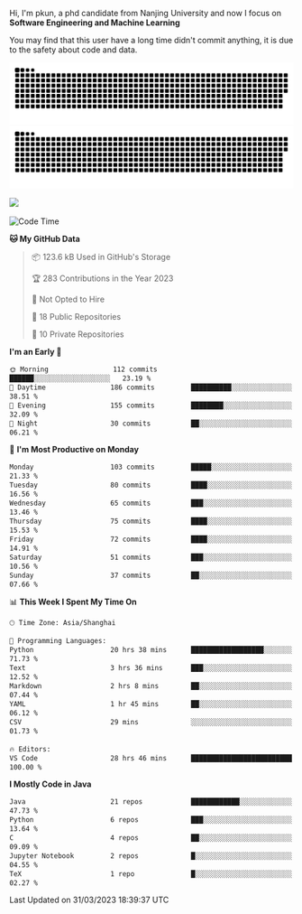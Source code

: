 Hi, I'm pkun, a phd candidate from Nanjing University and now I focus on **Software Engineering and Machine Learning**

You may find that this user have a long time didn't commit anything, it is due to the safety about code and data.

![GitHub Snake Light](https://github.com/pppppkun/pppppkun/blob/output/github-snake.svg#gh-light-mode-only)
![GitHub Snake dark](https://github.com/pppppkun/pppppkun/blob/output/github-snake-dark.svg#gh-dark-mode-only)

![](https://komarev.com/ghpvc/?username=pppppkun)
<!--START_SECTION:waka-->
![Code Time](http://img.shields.io/badge/Code%20Time-1%2C707%20hrs%2029%20mins-blue)

**🐱 My GitHub Data** 

> 📦 123.6 kB Used in GitHub's Storage 
 > 
> 🏆 283 Contributions in the Year 2023
 > 
> 🚫 Not Opted to Hire
 > 
> 📜 18 Public Repositories 
 > 
> 🔑 10 Private Repositories 
 > 
**I'm an Early 🐤** 

```text
🌞 Morning                112 commits         ██████░░░░░░░░░░░░░░░░░░░   23.19 % 
🌆 Daytime                186 commits         ██████████░░░░░░░░░░░░░░░   38.51 % 
🌃 Evening                155 commits         ████████░░░░░░░░░░░░░░░░░   32.09 % 
🌙 Night                  30 commits          ██░░░░░░░░░░░░░░░░░░░░░░░   06.21 % 
```
📅 **I'm Most Productive on Monday** 

```text
Monday                   103 commits         █████░░░░░░░░░░░░░░░░░░░░   21.33 % 
Tuesday                  80 commits          ████░░░░░░░░░░░░░░░░░░░░░   16.56 % 
Wednesday                65 commits          ███░░░░░░░░░░░░░░░░░░░░░░   13.46 % 
Thursday                 75 commits          ████░░░░░░░░░░░░░░░░░░░░░   15.53 % 
Friday                   72 commits          ████░░░░░░░░░░░░░░░░░░░░░   14.91 % 
Saturday                 51 commits          ███░░░░░░░░░░░░░░░░░░░░░░   10.56 % 
Sunday                   37 commits          ██░░░░░░░░░░░░░░░░░░░░░░░   07.66 % 
```


📊 **This Week I Spent My Time On** 

```text
🕑︎ Time Zone: Asia/Shanghai

💬 Programming Languages: 
Python                   20 hrs 38 mins      ██████████████████░░░░░░░   71.73 % 
Text                     3 hrs 36 mins       ███░░░░░░░░░░░░░░░░░░░░░░   12.52 % 
Markdown                 2 hrs 8 mins        ██░░░░░░░░░░░░░░░░░░░░░░░   07.44 % 
YAML                     1 hr 45 mins        ██░░░░░░░░░░░░░░░░░░░░░░░   06.12 % 
CSV                      29 mins             ░░░░░░░░░░░░░░░░░░░░░░░░░   01.73 % 

🔥 Editors: 
VS Code                  28 hrs 46 mins      █████████████████████████   100.00 % 
```

**I Mostly Code in Java** 

```text
Java                     21 repos            ████████████░░░░░░░░░░░░░   47.73 % 
Python                   6 repos             ███░░░░░░░░░░░░░░░░░░░░░░   13.64 % 
C                        4 repos             ██░░░░░░░░░░░░░░░░░░░░░░░   09.09 % 
Jupyter Notebook         2 repos             █░░░░░░░░░░░░░░░░░░░░░░░░   04.55 % 
TeX                      1 repo              █░░░░░░░░░░░░░░░░░░░░░░░░   02.27 % 
```




 Last Updated on 31/03/2023 18:39:37 UTC
<!--END_SECTION:waka-->
